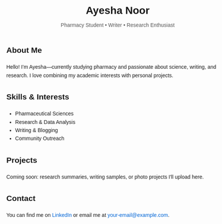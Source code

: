 <!DOCTYPE html>
<html lang="en">
<head>
  <meta charset="UTF-8" />
  <meta name="viewport" content="width=device-width, initial-scale=1.0" />
  <title>Ayesha Noor</title>
  <style>
    body { font-family: Arial, sans-serif; margin: 20px; line-height: 1.6; max-width: 600px; }
    header { text-align: center; margin-bottom: 40px; }
    h1 { margin-bottom: 0; }
    p.lead { color: #555; margin-top: 5px; }
    section { margin-bottom: 30px; }
    a { color: #0366d6; text-decoration: none; }
    a:hover { text-decoration: underline; }
  </style>
</head>
<body>
  <header>
    <h1>Ayesha Noor</h1>
    <p class="lead">Pharmacy Student • Writer • Research Enthusiast</p>
  </header>

  <section>
    <h2>About Me</h2>
    <p>Hello! I’m Ayesha—currently studying pharmacy and passionate about science, writing, and research. I love combining my academic interests with personal projects.</p>
  </section>

  <section>
    <h2>Skills & Interests</h2>
    <ul>
      <li>Pharmaceutical Sciences</li>
      <li>Research & Data Analysis</li>
      <li>Writing & Blogging</li>
      <li>Community Outreach</li>
    </ul>
  </section>

  <section>
    <h2>Projects</h2>
    <p>Coming soon: research summaries, writing samples, or photo projects I'll upload here.</p>
  </section>

  <section>
    <h2>Contact</h2>
    <p>You can find me on <a href="https://linkedin.com/in/ayeshanoor" target="_blank">LinkedIn</a> or email me at <a href="mailto:your-email@example.com">your-email@example.com</a>.</p>
  </section>
</body>
</html>
